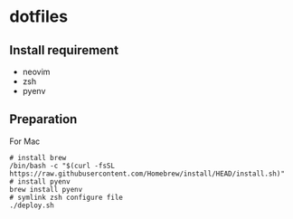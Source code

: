 # dotfiles

## Install requirement
- neovim
- zsh
- pyenv

## Preparation
For Mac
```
# install brew
/bin/bash -c "$(curl -fsSL https://raw.githubusercontent.com/Homebrew/install/HEAD/install.sh)"
# install pyenv
brew install pyenv
# symlink zsh configure file
./deploy.sh
```

